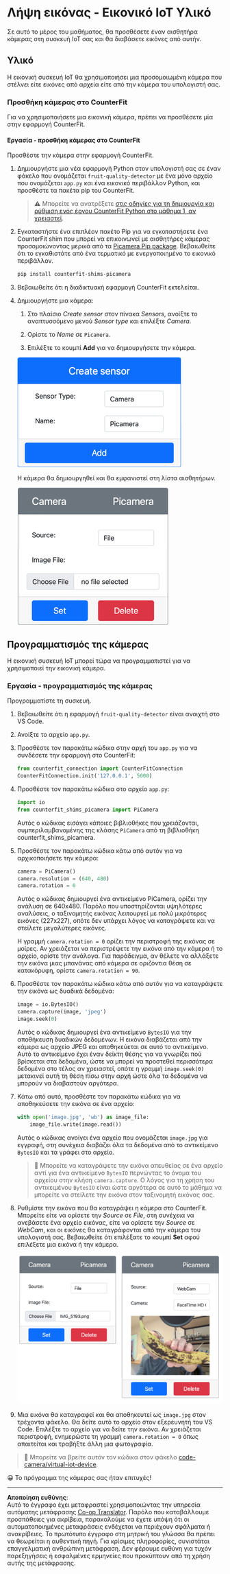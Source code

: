 <!--
CO_OP_TRANSLATOR_METADATA:
{
  "original_hash": "3ba7150ffc4a6999f6c3cfb4906ec7df",
  "translation_date": "2025-08-27T20:13:41+00:00",
  "source_file": "4-manufacturing/lessons/2-check-fruit-from-device/virtual-device-camera.md",
  "language_code": "el"
}
-->
# Λήψη εικόνας - Εικονικό IoT Υλικό

Σε αυτό το μέρος του μαθήματος, θα προσθέσετε έναν αισθητήρα κάμερας στη συσκευή IoT σας και θα διαβάσετε εικόνες από αυτήν.

## Υλικό

Η εικονική συσκευή IoT θα χρησιμοποιήσει μια προσομοιωμένη κάμερα που στέλνει είτε εικόνες από αρχεία είτε από την κάμερα του υπολογιστή σας.

### Προσθήκη κάμερας στο CounterFit

Για να χρησιμοποιήσετε μια εικονική κάμερα, πρέπει να προσθέσετε μία στην εφαρμογή CounterFit.

#### Εργασία - προσθήκη κάμερας στο CounterFit

Προσθέστε την κάμερα στην εφαρμογή CounterFit.

1. Δημιουργήστε μια νέα εφαρμογή Python στον υπολογιστή σας σε έναν φάκελο που ονομάζεται `fruit-quality-detector` με ένα μόνο αρχείο που ονομάζεται `app.py` και ένα εικονικό περιβάλλον Python, και προσθέστε τα πακέτα pip του CounterFit.

    > ⚠️ Μπορείτε να ανατρέξετε [στις οδηγίες για τη δημιουργία και ρύθμιση ενός έργου CounterFit Python στο μάθημα 1, αν χρειαστεί](../../../1-getting-started/lessons/1-introduction-to-iot/virtual-device.md).

1. Εγκαταστήστε ένα επιπλέον πακέτο Pip για να εγκαταστήσετε ένα CounterFit shim που μπορεί να επικοινωνεί με αισθητήρες κάμερας προσομοιώνοντας μερικά από τα [Picamera Pip package](https://pypi.org/project/picamera/). Βεβαιωθείτε ότι το εγκαθιστάτε από ένα τερματικό με ενεργοποιημένο το εικονικό περιβάλλον.

    ```sh
    pip install counterfit-shims-picamera
    ```

1. Βεβαιωθείτε ότι η διαδικτυακή εφαρμογή CounterFit εκτελείται.

1. Δημιουργήστε μια κάμερα:

    1. Στο πλαίσιο *Create sensor* στον πίνακα *Sensors*, ανοίξτε το αναπτυσσόμενο μενού *Sensor type* και επιλέξτε *Camera*.

    1. Ορίστε το *Name* σε `Picamera`.

    1. Επιλέξτε το κουμπί **Add** για να δημιουργήσετε την κάμερα.

    ![Οι ρυθμίσεις της κάμερας](../../../../../translated_images/counterfit-create-camera.a5de97f59c0bd3cbe0416d7e89a3cfe86d19fbae05c641c53a91286412af0a34.el.png)

    Η κάμερα θα δημιουργηθεί και θα εμφανιστεί στη λίστα αισθητήρων.

    ![Η κάμερα δημιουργήθηκε](../../../../../translated_images/counterfit-camera.001ec52194c8ee5d3f617173da2c79e1df903d10882adc625cbfc493525125d4.el.png)

## Προγραμματισμός της κάμερας

Η εικονική συσκευή IoT μπορεί τώρα να προγραμματιστεί για να χρησιμοποιεί την εικονική κάμερα.

### Εργασία - προγραμματισμός της κάμερας

Προγραμματίστε τη συσκευή.

1. Βεβαιωθείτε ότι η εφαρμογή `fruit-quality-detector` είναι ανοιχτή στο VS Code.

1. Ανοίξτε το αρχείο `app.py`.

1. Προσθέστε τον παρακάτω κώδικα στην αρχή του `app.py` για να συνδέσετε την εφαρμογή στο CounterFit:

    ```python
    from counterfit_connection import CounterFitConnection
    CounterFitConnection.init('127.0.0.1', 5000)
    ```

1. Προσθέστε τον παρακάτω κώδικα στο αρχείο `app.py`:

    ```python
    import io
    from counterfit_shims_picamera import PiCamera
    ```

    Αυτός ο κώδικας εισάγει κάποιες βιβλιοθήκες που χρειάζονται, συμπεριλαμβανομένης της κλάσης `PiCamera` από τη βιβλιοθήκη counterfit_shims_picamera.

1. Προσθέστε τον παρακάτω κώδικα κάτω από αυτόν για να αρχικοποιήσετε την κάμερα:

    ```python
    camera = PiCamera()
    camera.resolution = (640, 480)
    camera.rotation = 0
    ```

    Αυτός ο κώδικας δημιουργεί ένα αντικείμενο PiCamera, ορίζει την ανάλυση σε 640x480. Παρόλο που υποστηρίζονται υψηλότερες αναλύσεις, ο ταξινομητής εικόνας λειτουργεί με πολύ μικρότερες εικόνες (227x227), οπότε δεν υπάρχει λόγος να καταγράψετε και να στείλετε μεγαλύτερες εικόνες.

    Η γραμμή `camera.rotation = 0` ορίζει την περιστροφή της εικόνας σε μοίρες. Αν χρειάζεται να περιστρέψετε την εικόνα από την κάμερα ή το αρχείο, ορίστε την ανάλογα. Για παράδειγμα, αν θέλετε να αλλάξετε την εικόνα μιας μπανάνας από κάμερα σε οριζόντια θέση σε κατακόρυφη, ορίστε `camera.rotation = 90`.

1. Προσθέστε τον παρακάτω κώδικα κάτω από αυτόν για να καταγράψετε την εικόνα ως δυαδικά δεδομένα:

    ```python
    image = io.BytesIO()
    camera.capture(image, 'jpeg')
    image.seek(0)
    ```

    Αυτός ο κώδικας δημιουργεί ένα αντικείμενο `BytesIO` για την αποθήκευση δυαδικών δεδομένων. Η εικόνα διαβάζεται από την κάμερα ως αρχείο JPEG και αποθηκεύεται σε αυτό το αντικείμενο. Αυτό το αντικείμενο έχει έναν δείκτη θέσης για να γνωρίζει πού βρίσκεται στα δεδομένα, ώστε να μπορεί να προστεθεί περισσότερα δεδομένα στο τέλος αν χρειαστεί, οπότε η γραμμή `image.seek(0)` μετακινεί αυτή τη θέση πίσω στην αρχή ώστε όλα τα δεδομένα να μπορούν να διαβαστούν αργότερα.

1. Κάτω από αυτό, προσθέστε τον παρακάτω κώδικα για να αποθηκεύσετε την εικόνα σε ένα αρχείο:

    ```python
    with open('image.jpg', 'wb') as image_file:
        image_file.write(image.read())
    ```

    Αυτός ο κώδικας ανοίγει ένα αρχείο που ονομάζεται `image.jpg` για εγγραφή, στη συνέχεια διαβάζει όλα τα δεδομένα από το αντικείμενο `BytesIO` και τα γράφει στο αρχείο.

    > 💁 Μπορείτε να καταγράψετε την εικόνα απευθείας σε ένα αρχείο αντί για ένα αντικείμενο `BytesIO` περνώντας το όνομα του αρχείου στην κλήση `camera.capture`. Ο λόγος για τη χρήση του αντικειμένου `BytesIO` είναι ώστε αργότερα σε αυτό το μάθημα να μπορείτε να στείλετε την εικόνα στον ταξινομητή εικόνας σας.

1. Ρυθμίστε την εικόνα που θα καταγράψει η κάμερα στο CounterFit. Μπορείτε είτε να ορίσετε την *Source* σε *File*, στη συνέχεια να ανεβάσετε ένα αρχείο εικόνας, είτε να ορίσετε την *Source* σε *WebCam*, και οι εικόνες θα καταγράφονται από την κάμερα του υπολογιστή σας. Βεβαιωθείτε ότι επιλέξατε το κουμπί **Set** αφού επιλέξετε μια εικόνα ή την κάμερα.

    ![Το CounterFit με ένα αρχείο ορισμένο ως πηγή εικόνας και μια κάμερα που δείχνει ένα άτομο που κρατάει μια μπανάνα σε προεπισκόπηση της κάμερας](../../../../../translated_images/counterfit-camera-options.eb3bd5150a8e7dffbf24bc5bcaba0cf2cdef95fbe6bbe393695d173817d6b8df.el.png)

1. Μια εικόνα θα καταγραφεί και θα αποθηκευτεί ως `image.jpg` στον τρέχοντα φάκελο. Θα δείτε αυτό το αρχείο στον εξερευνητή του VS Code. Επιλέξτε το αρχείο για να δείτε την εικόνα. Αν χρειάζεται περιστροφή, ενημερώστε τη γραμμή `camera.rotation = 0` όπως απαιτείται και τραβήξτε άλλη μια φωτογραφία.

> 💁 Μπορείτε να βρείτε αυτόν τον κώδικα στον φάκελο [code-camera/virtual-iot-device](../../../../../4-manufacturing/lessons/2-check-fruit-from-device/code-camera/virtual-iot-device).

😀 Το πρόγραμμα της κάμερας σας ήταν επιτυχές!

---

**Αποποίηση ευθύνης**:  
Αυτό το έγγραφο έχει μεταφραστεί χρησιμοποιώντας την υπηρεσία αυτόματης μετάφρασης [Co-op Translator](https://github.com/Azure/co-op-translator). Παρόλο που καταβάλλουμε προσπάθειες για ακρίβεια, παρακαλούμε να έχετε υπόψη ότι οι αυτοματοποιημένες μεταφράσεις ενδέχεται να περιέχουν σφάλματα ή ανακρίβειες. Το πρωτότυπο έγγραφο στη μητρική του γλώσσα θα πρέπει να θεωρείται η αυθεντική πηγή. Για κρίσιμες πληροφορίες, συνιστάται επαγγελματική ανθρώπινη μετάφραση. Δεν φέρουμε ευθύνη για τυχόν παρεξηγήσεις ή εσφαλμένες ερμηνείες που προκύπτουν από τη χρήση αυτής της μετάφρασης.